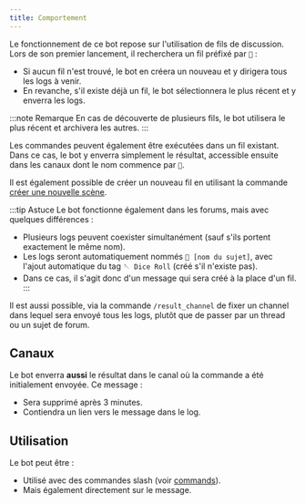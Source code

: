 ```yaml
---
title: Comportement
---
```


Le fonctionnement de ce bot repose sur l'utilisation de fils de discussion. Lors de son premier lancement, il recherchera un fil préfixé par `🎲` :

- Si aucun fil n'est trouvé, le bot en créera un nouveau et y dirigera tous les logs à venir.
- En revanche, s'il existe déjà un fil, le bot sélectionnera le plus récent et y enverra les logs.

:::note Remarque
En cas de découverte de plusieurs fils, le bot utilisera le plus récent et archivera les autres.
:::

Les commandes peuvent également être exécutées dans un fil existant. Dans ce cas, le bot y enverra simplement le résultat, accessible ensuite dans les canaux dont le nom commence par `🎲`.

Il est également possible de créer un nouveau fil en utilisant la commande [créer une nouvelle scène](../../commands/roll.md#créer-une-nouvelle-scène).

:::tip Astuce
Le bot fonctionne également dans les forums, mais avec quelques différences :
- Plusieurs logs peuvent coexister simultanément (sauf s'ils portent exactement le même nom).
- Les logs seront automatiquement nommés `🎲 [nom du sujet]`, avec l'ajout automatique du tag `🪡 Dice Roll` (créé s'il n'existe pas).
- Dans ce cas, il s'agit donc d'un message qui sera créé à la place d'un fil.
:::

Il est aussi possible, via la commande `/result_channel` de fixer un channel dans lequel sera envoyé tous les logs, plutôt que de passer par un thread ou un sujet de forum. 

## Canaux

Le bot enverra **aussi** le résultat dans le canal où la commande a été initialement envoyée. Ce message :

- Sera supprimé après 3 minutes.
- Contiendra un lien vers le message dans le log.

## Utilisation

Le bot peut être :

- Utilisé avec des commandes slash (voir [commands](../../commands/roll.md)).
- Mais également directement sur le message.